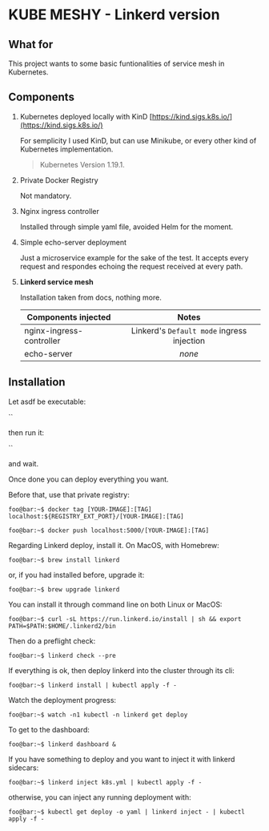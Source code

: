 KUBE MESHY - Linkerd version
=========

## What for

This project wants to some basic funtionalities of service mesh in Kubernetes.

## Components

1. Kubernetes deployed locally with KinD [https://kind.sigs.k8s.io/](https://kind.sigs.k8s.io/)
 
   For semplicity I used KinD, but can use Minikube, or every other kind of Kubernetes implementation.

   > Kubernetes Version 1.19.1.

2. Private Docker Registry

   Not mandatory.

3. Nginx ingress controller

   Installed through simple yaml file, avoided Helm for the moment.

4. Simple echo-server deployment

   Just a microservice example for the sake of the test. It accepts every request and respondes echoing the request received at every path.

5. **Linkerd service mesh**

   Installation taken from docs, nothing more.

   | Components injected | Notes |
   | ------------------- |:-----:|
   | nginx-ingress-controller| Linkerd's `Default mode` ingress injection |
   | echo-server | *none* |

## Installation

Let asdf be executable:

``

then run it:

``

and wait.

Once done you can deploy everything you want.

Before that, use that private registry:

```console
foo@bar:~$ docker tag [YOUR-IMAGE]:[TAG] localhost:${REGISTRY_EXT_PORT}/[YOUR-IMAGE]:[TAG]
```

```console
foo@bar:~$ docker push localhost:5000/[YOUR-IMAGE]:[TAG]
```

Regarding Linkerd deploy, install it.
On MacOS, with Homebrew:

```console
foo@bar:~$ brew install linkerd
```

or, if you had installed before, upgrade it:

```console
foo@bar:~$ brew upgrade linkerd
```

You can install it through command line on both Linux or MacOS:

```console
foo@bar:~$ curl -sL https://run.linkerd.io/install | sh && export PATH=$PATH:$HOME/.linkerd2/bin
```

Then do a preflight check:

```console
foo@bar:~$ linkerd check --pre
```

If everything is ok, then deploy linkerd into the cluster through its cli:

```console
foo@bar:~$ linkerd install | kubectl apply -f -
```

Watch the deployment progress:

```console
foo@bar:~$ watch -n1 kubectl -n linkerd get deploy
```

To get to the dashboard:

```console
foo@bar:~$ linkerd dashboard &
```

If you have something to deploy and you want to inject it with linkerd sidecars:

```console
foo@bar:~$ linkerd inject k8s.yml | kubectl apply -f -
```

otherwise, you can inject any running deployment with:

```console
foo@bar:~$ kubectl get deploy -o yaml | linkerd inject - | kubectl apply -f -
```


